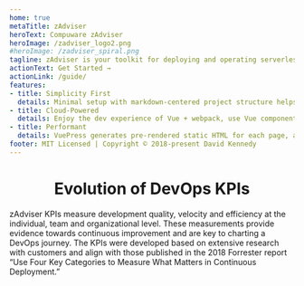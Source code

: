 ```yaml
---
home: true
metaTitle: zAdviser
heroText: Compuware zAdviser
heroImage: /zadviser_logo2.png
#heroImage: /zadviser_spiral.png
tagline: zAdviser is your toolkit for deploying and operating serverless Mainframe analytics architecture. Focus on the KPIs that count.
actionText: Get Started →
actionLink: /guide/
features:
- title: Simplicity First
  details: Minimal setup with markdown-centered project structure helps you focus on writing.
- title: Cloud-Powered
  details: Enjoy the dev experience of Vue + webpack, use Vue components in markdown, and develop custom themes with Vue.
- title: Performant
  details: VuePress generates pre-rendered static HTML for each page, and runs as an SPA once a page is loaded.
footer: MIT Licensed | Copyright © 2018-present David Kennedy
---
```


<center> <h1>Evolution of DevOps KPIs</h1> </center>

zAdviser KPIs measure development quality, velocity and efficiency at the individual, team and organizational level. These measurements provide evidence towards continuous improvement and are key to charting a DevOps journey. The KPIs were developed based on extensive research with customers and align with those published in the 2018 Forrester report “Use Four Key Categories to Measure What Matters in Continuous Deployment.”